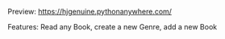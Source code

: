 Preview: https://hjgenuine.pythonanywhere.com/

Features: Read any Book, create a new Genre, add a new Book
